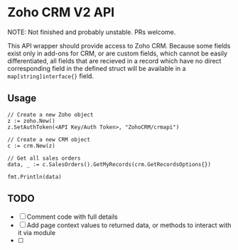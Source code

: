 # Zoho CRM V2 API

NOTE: Not finished and probably unstable. PRs welcome.

This API wrapper should provide access to Zoho CRM. Because some fields exist only in add-ons for CRM, or are custom fields, which cannot be easily differentiated, all fields that are recieved in a record which have no direct corresponding field in the defined struct will be available in a ```map[string]interface{}``` field.

## Usage

    // Create a new Zoho object
    z := zoho.New()
	z.SetAuthToken(<API Key/Auth Token>, "ZohoCRM/crmapi")

    // Create a new CRM object
	c := crm.New(z)

    // Get all sales orders
	data, _ := c.SalesOrders().GetMyRecords(crm.GetRecordsOptions{})

    fmt.Println(data)

## TODO

- [ ] Comment code with full details
- [ ] Add page context values to returned data, or methods to interact with it via module
- [ ] 